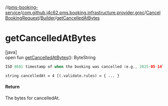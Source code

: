 //[pms-booking-service](../../../../index.md)/[com.github.j4c62.pms.booking.infrastructure.provider.grpc](../../index.md)/[CancelBookingRequest](../index.md)/[Builder](index.md)/[getCancelledAtBytes](get-cancelled-at-bytes.md)

# getCancelledAtBytes

[java]\
open fun [getCancelledAtBytes](get-cancelled-at-bytes.md)(): ByteString

```kotlin
ISO 8601 timestamp of when the booking was cancelled (e.g., 2025-05-14T10:00:00Z).

```

`string cancelledAt = 4 [(.validate.rules) = { ... }`

#### Return

The bytes for cancelledAt.